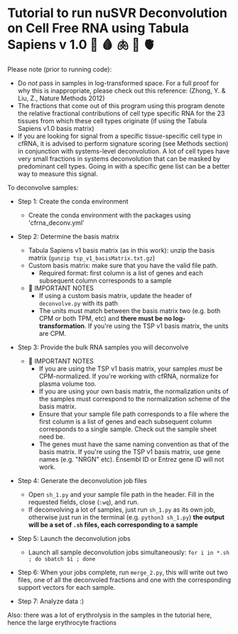 # Tutorial to run nuSVR Deconvolution on Cell Free RNA using Tabula Sapiens v 1.0 🧬 🩸 🫁  🧠 🫀

Please note (prior to running code):
* Do *not* pass in samples in log-transformed space. For a full proof for why this is inappropriate, please check out this reference: (Zhong, Y. & Liu, Z., Nature Methods 2012)
* The fractions that come out of this program using this program denote the relative fractional contributions of cell type specific RNA for the 23 tissues from which these cell types originate (if using the Tabula Sapiens v1.0 basis matrix) 
* If you are looking for signal from a specific tissue-specific cell type in cfRNA, it is advised to perform signature scoring (see Methods section) in conjunction with systems-level deconvolution. A lot of cell types have very small fractions in systems deconvolution that can be masked by predominant cell types. Going in with a specific gene list can be a better way to measure this signal.

To deconvolve samples:

* Step 1: Create the conda environment
	* Create the conda environment with the packages using 'cfrna_deconv.yml'

* Step 2: Determine the basis matrix
	* Tabula Sapiens v1 basis matrix (as in this work): unzip the basis matrix (`gunzip tsp_v1_basisMatrix.txt.gz`)
	* Custom basis matrix: make sure that you have the valid file path.
		-  Required format: first column is a list of genes and each subsequent column corresponds to a sample 
	* 🚨 IMPORTANT NOTES
		- If using a custom basis matrix, update the header of `deconvolve.py` with its path
		- The units must match between the basis matrix two (e.g. both CPM or both TPM, etc) and **there must be no log-transformation**. If you're using the TSP v1 basis matrix, the units are CPM. 


* Step 3: Provide the bulk RNA samples you will deconvolve
	- 🚨 IMPORTANT NOTES
		- If you are using the TSP v1 basis matrix, your samples *must* be CPM-normalized. If you're working with cfRNA, normalize for plasma volume too.
		- If you are using your own basis matrix, the normalization units of the samples must correspond to the normalization scheme of the basis matrix. 
		- Ensure that your sample file path corresponds to a file where the first column is a list of genes and each subsequent column corresponds to a single sample. Check out the sample sheet need be.
		- The genes must have the same naming convention as that of the basis matrix. If you're using the TSP v1 basis matrix, use gene names (e.g. "NRGN" etc). Ensembl ID or Entrez gene ID will not work.
 
* Step 4: Generate the deconvolution job files
	- Open `sh_1.py` and your sample file path in the header. Fill in the requested fields, close (`:wq`), and run.
	- If deconvolving a lot of samples, just run `sh_1.py` as its own job, otherwise just run in the terminal (e.g. `python3 sh_1.py`)
	**the output will be a set of `.sh` files, each corresponding to a sample**

* Step 5: Launch the deconvolution jobs
	- Launch all sample deconvolution jobs simultaneously: `for i in *.sh ; do sbatch $i ; done`

* Step 6: When your jobs complete, run `merge_2.py`, this will write out two files, one of all the deconvoled fractions and one with the corresponding support vectors for each sample.

* Step 7: Analyze data :) 

Also: there was a lot of erythrolysis in the samples in the tutorial here, hence the large erythrocyte fractions 
